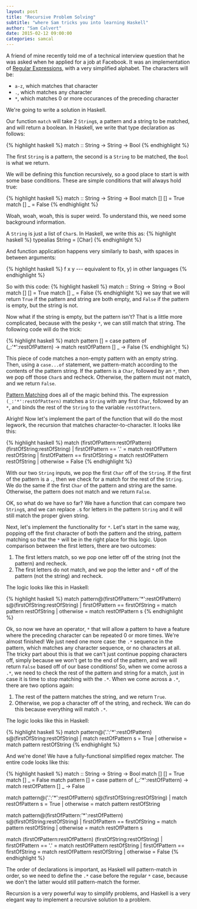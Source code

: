 ```yaml
---
layout: post
title: "Recursive Problem Solving"
subtitle: "where Sam tricks you into learning Haskell"
author: "Sam Calvert"
date: 2015-02-12 09:00:00
categories: samcal
---
```


A friend of mine recently told me of a technical interview question that he was
asked when he applied for a job at Facebook. It was an implementation
of [Regular Expressions](http://en.wikipedia.org/wiki/Regular_expression), with
a very simplified alphabet. The characters will be:

* `a-z`, which matches that character
* `.`, which matches any character
* `*`, which matches 0 or more occurances of the preceding character

We're going to write a solution in Haskell.

Our function `match` will take 2 `String`s, a pattern and a string to be
matched, and will return a boolean. In Haskell, we write that type declaration
as follows:

{% highlight haskell %}
match :: String -> String -> Bool
{% endhighlight %}

The first `String` is a pattern, the second is a `String` to be matched, the `Bool`
is what we return.

We will be defining this function recursively, so a good place to start is with
some base conditions. These are simple conditions that will always hold true:

{% highlight haskell %}
match :: String -> String -> Bool
match [] [] = True
match [] _  = False
{% endhighlight %}

Woah, woah, woah, this is super weird. To understand this, we need some
background information.

A `String` is just a list of `Char`s. In Haskell, we write this as:
{% highlight haskell %}
typealias String = [Char]
{% endhighlight %}

And function application happens very similarly to bash, with spaces in between
arguments:

{% highlight haskell %}
f x y --- equivalent to f(x, y) in other languages
{% endhighlight %}

So with this code:
{% highlight haskell %}
match :: String -> String -> Bool
match [] [] = True
match [] _  = False
{% endhighlight %}
we say that we will return `True` if the pattern and string are both empty, and
`False` if the pattern is empty, but the string is not.

Now what if the string is empty, but the pattern isn't? That is a little more
complicated, because with the pesky `*`, we can still match that string. The
following code will do the trick:

{% highlight haskell %}
match pattern [] =
  case pattern of
    (_:'*':restOfPattern) -> match restOfPattern []
    _ -> False
{% endhighlight %}

This piece of code matches a non-empty pattern with an empty string. Then, using
a `case...of` statement, we pattern-match according to the contents of the
pattern string. If the pattern is a `Char`, followed by an `*`, then we pop off
those `Char`s and recheck. Otherwise, the pattern must not match, and we return
`False`.

[Pattern Matching](http://learnyouahaskell.com/syntax-in-functions) does all of
the magic behind this. The expression `(_:'*':restOfPattern)` matches a `String`
with any first `Char`, followed by an `*`, and binds the rest of the `String` to
the variable `restOfPattern`.

Alright! Now let's implement the part of the function that will do the most
legwork, the recursion that matches character-to-character. It looks like this:

{% highlight haskell %}
match (firstOfPattern:restOfPattern) (firstOfString:restOfString)
  | firstOfPattern == '.' = match restOfPattern restOfString
  | firstOfPattern == firstOfString = match restOfPattern restOfString
  | otherwise = False
{% endhighlight %}

With our two `String` inputs, we pop the first `Char` off of the `String`. If
the first of the pattern is a `.`, then we check for a match for the rest of the
`String`. We do the same if the first `Char` of the pattern and string are the
same. Otherwise, the pattern does not match and we return `False`.

OK, so what do we have so far? We have a function that can compare two
`String`s, and we can replace `.`s for letters in the pattern `String` and it
will still match the proper given string.

Next, let's implement the functionality for `*`. Let's start in the same way,
popping off the first character of both the pattern and the string, pattern
matching so that the `*` will be in the right place for this logic. Upon
comparison between the first letters, there are two outcomes:

1. The first letters match, so we pop one letter off of the string (not the
   pattern) and recheck.
2. The first letters do not match, and we pop the letter and `*` off of the
   pattern (not the string) and recheck.

The logic looks like this in Haskell:

{% highlight haskell %}
match pattern@(firstOfPattern:'*':restOfPattern) s@(firstOfString:restOfString)
  | firstOfPattern == firstOfString = match pattern restOfString
  | otherwise = match restOfPattern s
{% endhighlight %}

Ok, so now we have an operator, `*` that will allow a pattern to have a feature
where the preceding character can be repeated 0 or more times. We're almost
finished! We just need one more case: the `.*` sequence in the pattern, which
matches any character sequence, or no characters at all. The tricky part about
this is that we can't just continue popping characters off, simply because we
won't get to the end of the pattern, and we will return `False` based off of
our base conditions! So, when we come across a `.*`, we need to check the rest
of the pattern and string for a match, just in case it is time to stop matching
with the `.*`. When we come across a `.*`, there are two options again:

1. The rest of the pattern matches the string, and we return `True`.
2. Otherwise, we pop a character off of the string, and recheck. We can do this
   because everything will match `.*`.

The logic looks like this in Haskell:

{% highlight haskell %}
match pattern@('.':'*':restOfPattern) s@(firstOfString:restOfString)
  | match restOfPattern s = True
  | otherwise = match pattern restOfString
{% endhighlight %}

And we're done! We have a fully-functional simplified regex matcher. The entire
code looks like this:

{% highlight haskell %}
match :: String -> String -> Bool
match [] [] = True
match [] _  = False
match pattern [] =
  case pattern of
    (_:'*':restOfPattern) -> match restOfPattern []
    _ -> False

match pattern@('.':'*':restOfPattern) s@(firstOfString:restOfString)
  | match restOfPattern s = True
  | otherwise = match pattern restOfString

match pattern@(firstOfPattern:'*':restOfPattern) s@(firstOfString:restOfString)
  | firstOfPattern == firstOfString = match pattern restOfString
  | otherwise = match restOfPattern s

match (firstOfPattern:restOfPattern) (firstOfString:restOfString)
  | firstOfPattern == '.' = match restOfPattern restOfString
  | firstOfPattern == firstOfString = match restOfPattern restOfString
  | otherwise = False
{% endhighlight %}

The order of declarations is important, as Haskell will pattern-match in order,
so we need to define the `.*` case before the regular `*` case, because we don't
the latter would still pattern-match the former.

Recursion is a very powerful way to simplify problems, and Haskell is a very
elegant way to implement a recursive solution to a problem.












